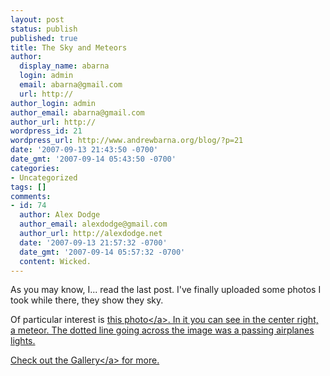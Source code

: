 ```yaml
---
layout: post
status: publish
published: true
title: The Sky and Meteors
author:
  display_name: abarna
  login: admin
  email: abarna@gmail.com
  url: http://
author_login: admin
author_email: abarna@gmail.com
author_url: http://
wordpress_id: 21
wordpress_url: http://www.andrewbarna.org/blog/?p=21
date: '2007-09-13 21:43:50 -0700'
date_gmt: '2007-09-14 05:43:50 -0700'
categories:
- Uncategorized
tags: []
comments:
- id: 74
  author: Alex Dodge
  author_email: alexdodge@gmail.com
  author_url: http://alexdodge.net
  date: '2007-09-13 21:57:32 -0700'
  date_gmt: '2007-09-14 05:57:32 -0700'
  content: Wicked.
---
```

<p>As you may know, I... read the last post. I've finally uploaded some photos I took while there, they show they sky.</p>
<p>Of particular interest is <a href="http:&#47;&#47;andrewbarna.org&#47;photos&#47;gallery&#47;main.php?g2_view=core.DownloadItem&g2_itemId=14806">this photo<&#47;a>. In it you can see in the center right, a meteor. The dotted line going across the image was a passing airplanes lights.</p>
<p><a href="http:&#47;&#47;andrewbarna.org&#47;photos&#47;gallery&#47;main.php?g2_itemId=14785">Check out the Gallery<&#47;a> for more.</p>
